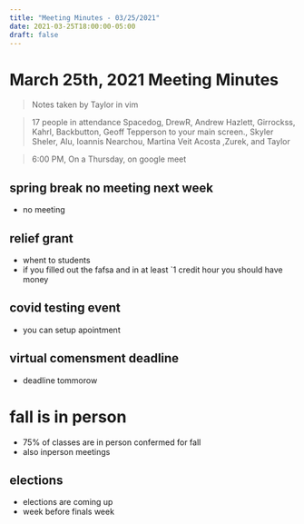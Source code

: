 ```yaml
---
title: "Meeting Minutes - 03/25/2021"
date: 2021-03-25T18:00:00-05:00
draft: false
---
```


# March 25th, 2021 Meeting Minutes
> Notes taken by Taylor in vim

> 17 people in attendance Spacedog, DrewR, Andrew Hazlett, Girrockss, Kahrl, Backbutton, Geoff Tepperson to your main screen., Skyler Sheler, Alu, Ioannis Nearchou, Martina Veit Acosta ,Zurek, and Taylor

> 6:00 PM, On a Thursday, on google meet

## spring break no meeting next week 
- no meeting

## relief grant
- whent to students
- if you filled out the fafsa and in at least `1 credit hour you should have money

## covid testing event
- you can setup apointment

## virtual comensment deadline
- deadline tommorow

# fall is in person
- 75% of classes are in person confermed for fall
- also inperson meetings

## elections
- elections are coming up
- week before finals week

